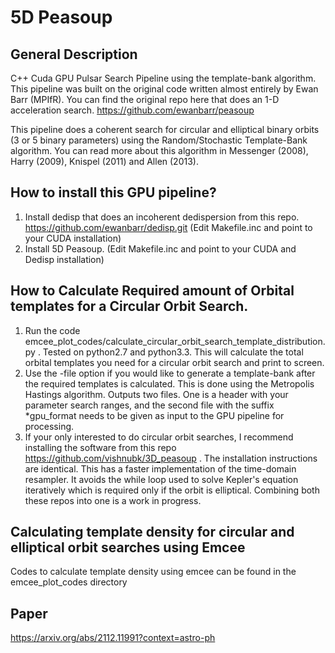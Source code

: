 # 5D Peasoup

## General Description 
C++ Cuda GPU Pulsar Search Pipeline using the template-bank algorithm. This pipeline was built on the original code written almost entirely by Ewan Barr (MPIfR). You can find the original repo here that does an 1-D acceleration search. https://github.com/ewanbarr/peasoup

This pipeline does a coherent search for circular and elliptical binary orbits (3 or 5 binary parameters) using the Random/Stochastic Template-Bank algorithm. You can read more about this algorithm in Messenger (2008), Harry (2009), Knispel (2011) and Allen (2013).

## How to install this GPU pipeline?

1. Install dedisp that does an incoherent dedispersion from this repo. https://github.com/ewanbarr/dedisp.git (Edit Makefile.inc and point to your CUDA installation)
2. Install 5D Peasoup. (Edit Makefile.inc and point to your CUDA and Dedisp installation)

## How to Calculate Required amount of Orbital templates for a Circular Orbit Search.

1. Run the code emcee_plot_codes/calculate_circular_orbit_search_template_distribution.py . Tested on python2.7 and python3.3. This will calculate the total orbital templates you need for a circular orbit search and print to screen.
2. Use the -file option if you would like to generate a template-bank after the required templates is calculated. This is done using the Metropolis Hastings algorithm. Outputs two files. One is a header with your parameter search ranges, and the second file with the suffix *gpu_format needs to be given as input to the GPU pipeline for processing.
3. If your only interested to do circular orbit searches, I recommend installing the software from this repo https://github.com/vishnubk/3D_peasoup . 
The installation instructions are identical. This has a faster implementation of the time-domain resampler. It avoids the while loop used to solve Kepler's equation iteratively which is required only if the orbit is elliptical. Combining both these repos into one is a work in progress.

## Calculating template density for circular and elliptical orbit searches using Emcee
Codes to calculate template density using emcee can be found in the emcee_plot_codes directory

## Paper

https://arxiv.org/abs/2112.11991?context=astro-ph
